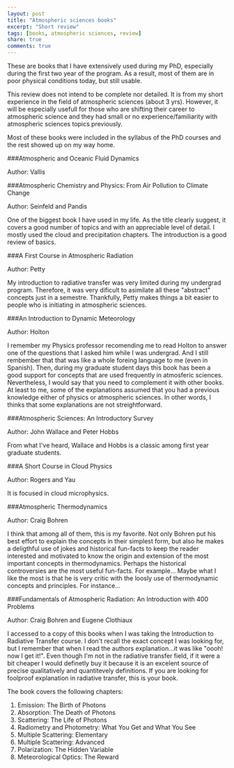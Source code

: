 ```yaml
---
layout: post
title: "Atmospheric sciences books"
excerpt: "Short review"
tags: [books, atmospheric sciences, review]
share: true
comments: true
---
```


These are books that I have extensively used during my PhD, especially during the first two year of the program. As a result, most of them are in poor physical conditions today, but still usable.

This review does not intend to be complete nor detailed. It is from my short experience in the field of atmospheric sciences (about 3 yrs). However, it will be especially usefull for those who are shifting their career to atmospheric science and they had small or no experience/familiarity with atmospheric sciences topics previously.

Most of these books were included in the syllabus of the PhD courses and the rest showed up on my way home.



###Atmospheric and Oceanic Fluid Dynamics

Author: Vallis




###Atmospheric Chemistry and Physics: From Air Pollution to Climate Change

Author: Seinfeld and Pandis

One of the biggest book I have used in my life. As the title clearly suggest, it covers a good number of topics and with an appreciable level of detail. I mostly used the cloud and precipitation chapters. The introduction is a good review of basics.


###A First Course in Atmospheric Radiation

Author: Petty

My introduction to radiative transfer was very limited during my undergrad program. Therefore, it was very dificult to asimilate all these "abstract" concepts just in a semestre. Thankfully, Petty makes things a bit easier to people who is initiating in atmospheric sciences. 


###An Introduction to Dynamic Meteorology

Author: Holton

I remember my Physics professor recomending me to read Holton to answer one of the questions that I asked him while I was undergrad. And I still rembember that that was like a whole foreing language to me (even in Spanish). Then, during my graduate student days this book has been a good support for concepts that are used frequently in atmosferic sciences. Nevertheless, I would say that you need to complement it with other books. At least to me, some of the explanations assumed that you had a previous knowledge either of physics or atmospheric sciences. In other words, I thinks that some explanations are not streightforward. 


###Atmospheric Sciences: An Introductory Survey

Author: John Wallace and Peter Hobbs

From what I've heard, Wallace and Hobbs is a classic among first year graduate students.


###A Short Course in Cloud Physics

Author: Rogers and Yau

It is focused in cloud microphysics.


###Atmospheric Thermodynamics

Author: Craig Bohren

I think that among all of them, this is my favorite. Not only Bohren put his best effort to explain the concepts in their simplest form, but also he makes a deligthful use of jokes and historical fun-facts to keep the reader interested and motivated to know the origin and extension of the most important concepts in thermodynamics. Perhaps the historical controversies are the most useful fun-facts. For example...
Maybe what I like the most is that he is very critic with the loosly use of thermodynamic concepts and principles. For instance...




###Fundamentals of Atmospheric Radiation: An Introduction with 400 Problems

Author: Craig Bohren and Eugene Clothiaux

I accessed to a copy of this books when I was taking the Introduction to Radiative Transfer course. I don't recall the exact concept I was looking for, but I remember that when I read the authors explanation...it was like "oooh! now I get it!". Even though I'm not in the radiative transfer field, if it were a bit cheaper I would definetly buy it because it is an excelent source of precise qualitatively and quantitevely definitions. If you are looking for foolproof explanation in radiative transfer, this is your book.

The book covers the following chapters:

1. Emission: The Birth of Photons
2. Absorption: The Death of Photons
3. Scattering: The Life of Photons
4. Radiometry and Photometry: What You Get and What You See
5. Multiple Scattering: Elementary
6. Multiple Scattering: Advanced
7. Polarization: The Hidden Variable
8. Meteorological Optics: The Reward




































